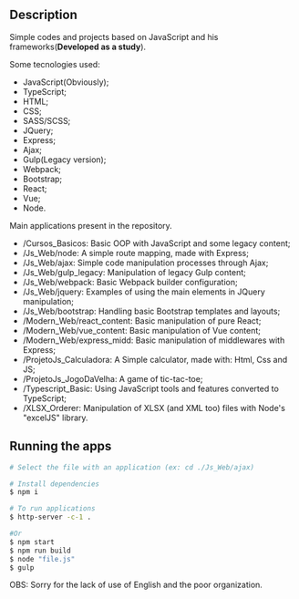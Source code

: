 ## Description

Simple codes and projects based on JavaScript and his frameworks(**Developed as a study**).

Some tecnologies used:

* JavaScript(Obviously);
* TypeScript;
* HTML;
* CSS;
* SASS/SCSS;
* JQuery;
* Express;
* Ajax;
* Gulp(Legacy version);
* Webpack;
* Bootstrap;
* React;
* Vue;
* Node.

Main applications present in the repository.

* /Cursos_Basicos: Basic OOP with JavaScript and some legacy content;
* /Js_Web/node: A simple route mapping, made with Express;
* /Js_Web/ajax: Simple code manipulation processes through Ajax;
* /Js_Web/gulp_legacy: Manipulation of legacy Gulp content;
* /Js_Web/webpack: Basic Webpack builder configuration;
* /Js_Web/jquery: Examples of using the main elements in JQuery manipulation;
* /Js_Web/bootstrap: Handling basic Bootstrap templates and layouts;
* /Modern_Web/react_content: Basic manipulation of pure React;
* /Modern_Web/vue_content: Basic manipulation of Vue content;
* /Modern_Web/express_midd: Basic manipulation of middlewares with Express;
* /ProjetoJs_Calculadora: A Simple calculator, made with: Html, Css and JS;
* /ProjetoJs_JogoDaVelha: A game of tic-tac-toe;
* /Typescript_Basic: Using JavaScript tools and features converted to TypeScript;
* /XLSX_Orderer: Manipulation of XLSX (and XML too) files with Node's "excelJS" library.

## Running the apps

```bash
# Select the file with an application (ex: cd ./Js_Web/ajax)

# Install dependencies
$ npm i

# To run applications
$ http-server -c-1 .

#Or
$ npm start
$ npm run build
$ node "file.js"
$ gulp
```

OBS: Sorry for the lack of use of English and the poor organization.
